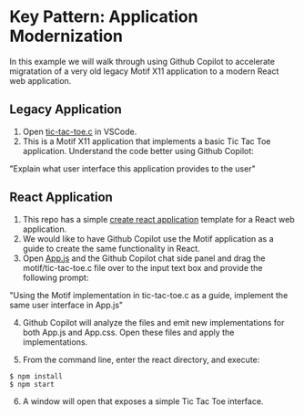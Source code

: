 # Key Pattern: Application Modernization

In this example we will walk through using Github Copilot to accelerate
migratation of a very old legacy Motif X11 application to a modern
React web application.

## Legacy Application

1. Open [tic-tac-toe.c](./motif/tic-tac-toe.c) in VSCode.
2. This is a Motif X11 application that implements a basic Tic Tac Toe application. Understand the code better using Github Copilot:

"Explain what user interface this application provides to the user"

## React Application

1. This repo has a simple [create react application](https://create-react-app.dev) template for a React web application.
2. We would like to have Github Copilot use the Motif application as a guide to create the same functionality in React.
3. Open [App.js](./react/src/App.js) and the Github Copilot chat side panel and drag the motif/tic-tac-toe.c file over to the input text box and provide the following prompt:

"Using the Motif implementation in tic-tac-toe.c as a guide, implement the same user interface in App.js"

4. Github Copilot will analyze the files and emit new implementations for both App.js and App.css. Open these files and apply the implementations.

5. From the command line, enter the react directory, and execute:

```
$ npm install
$ npm start
```

6. A window will open that exposes a simple Tic Tac Toe interface.
